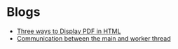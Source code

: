 # Blogs

- [Three ways to Display PDF in HTML](/blog/3-ways-to-display-pdf-in-html)
- [Communication between the main and worker thread](/blog/communication-between-the-main-and-worker-thread)
